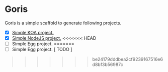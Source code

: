 # Goris

Goris is a simple scaffold to generate following projects.

- [x] [Simple KOA project.](https://github.com/cyrusky-scaffold/templates-empty-koa-project)
- [x] [Simple NodeJS project.](https://github.com/cyrusky-scaffold/templates-empty-koa-project)
<<<<<<< HEAD
- [ ] Simple Egg project.
=======
- [ ] Simple Egg project. [ TODO ]
>>>>>>> be24179dddbea2cf9239167516e6d8bf3b56987c
